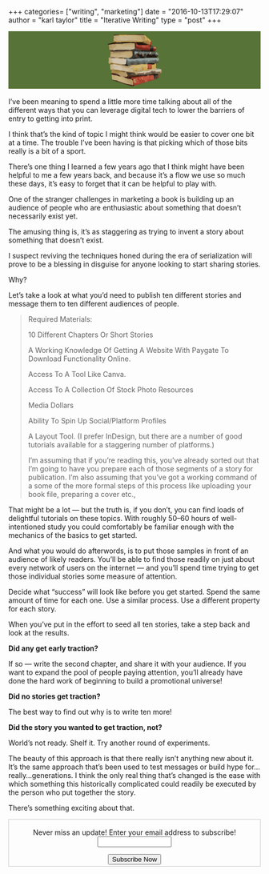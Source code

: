 +++
categories= ["writing", "marketing"]
date = "2016-10-13T17:29:07"
author = "karl taylor"
title = "Iterative Writing"
type = "post"
+++

  ![](https://raw.githubusercontent.com/karljtaylor/kjt/blog/content/assets/70681-1gu0gi2elb2j-3ryotpk_xa.png)  


 I’ve been meaning to spend a little more time talking about all of the different ways that you can leverage digital tech to lower the barriers of entry to getting into print.

 I think that’s the kind of topic I might think would be easier to cover one bit at a time. The trouble I’ve been having is that picking which of those bits really is a bit of a sport.

 There’s one thing I learned a few years ago that I think might have been helpful to me a few years back, and because it’s a flow we use so much these days, it’s easy to forget that it can be helpful to play with.

 One of the stranger challenges in marketing a book is building up an audience of people who are enthusiastic about something that doesn’t necessarily exist yet.

 The amusing thing is, it’s as staggering as trying to invent a story about something that doesn’t exist.

 I suspect reviving the techniques honed during the era of serialization will prove to be a blessing in disguise for anyone looking to start sharing stories.

 Why?

  Let’s take a look at what you’d need to publish ten different stories and message them to ten different audiences of people.


> Required Materials:
>
>  
> 10 Different Chapters Or Short Stories
>
>  
> A Working Knowledge Of Getting A Website With Paygate To Download Functionality Online.
>
>  
> Access To A Tool Like Canva.
>
>  
> Access To A Collection Of Stock Photo Resources
>
>  
> Media Dollars
>
>  
> Ability To Spin Up Social/Platform Profiles
>
>  
> A Layout Tool. (I prefer InDesign, but there are a number of good tutorials available for a staggering number of platforms.)
>
>  I’m assuming that if you’re reading this, you’ve already sorted out that I’m going to have you prepare each of those segments of a story for publication. I’m also assuming that you’ve got a working command of a some of the more formal steps of this process like uploading your book file, preparing a cover etc.,

 That might be a lot — but the truth is, if you don’t, you can find loads of delightful tutorials on these topics. With roughly 50–60 hours of well-intentioned study you could comfortably be familiar enough with the mechanics of the basics to get started.

 And what you would do afterwords, is to put those samples in front of an audience of likely readers. You’ll be able to find those readily on just about every network of users on the internet — and you’ll spend time trying to get those individual stories some measure of attention.

 Decide what “success” will look like before you get started. Spend the same amount of time for each one. Use a similar process. Use a different property for each story.

 When you’ve put in the effort to seed all ten stories, take a step back and look at the results.

 **Did any get early traction?**

 If so — write the second chapter, and share it with your audience. If you want to expand the pool of people paying attention, you’ll already have done the hard work of beginning to build a promotional universe!

 **Did no stories get traction?**

 The best way to find out why is to write ten more!

 **Did the story you wanted to get traction, not?**

 World’s not ready. Shelf it. Try another round of experiments.

  The beauty of this approach is that there really isn’t anything new about it. It’s the same approach that’s been used to test messages or build hype for…really…generations. I think the only real thing that’s changed is the ease with which something this historically complicated could readily be executed by the person who put together the story.

 There’s something exciting about that.

 <form style="border:1px solid #ccc;padding:3px;text-align: center;" action="https://tinyletter.com/karljtaylor" method="post" target="popupwindow" onsubmit="window.open('https://tinyletter.com/karljtaylor', 'popupwindow', 'scrollbars=yes,width=800,height=600');return true" _lpchecked="1">
     <p style="
      display: flex;
      align-items: center;
      flex-direction: column;
  "><label for="tlemail">Never miss an update! Enter your email address to subscribe!</label>
       <input type="text" name="email" id="tlemail" style="
      width: 140px;
  "></p>
     <input type="hidden" value="1" name="embed"><input type="submit" value="Subscribe Now">
  </form>

